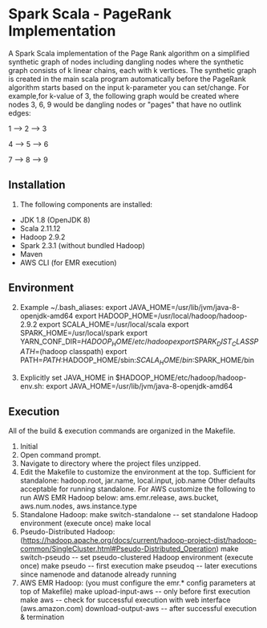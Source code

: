 # Spark Scala - PageRank Implementation

A Spark Scala implementation of the Page Rank algorithm on a simplified synthetic graph of nodes including dangling nodes
where the synthetic graph consists of k linear chains, each with k vertices. The synthetic graph is created in the main scala program automatically before the PageRank algorithm starts based on the input k-parameter you can set/change. For example,for k-value of 3, the following graph would be created where nodes 3, 6, 9 would be dangling nodes or "pages" that have no outlink edges:

1 --> 2 --> 3

4 --> 5 --> 6

7 --> 8 --> 9

Installation
------------
1) The following components are installed:
- JDK 1.8 (OpenJDK 8)
- Scala 2.11.12
- Hadoop 2.9.2
- Spark 2.3.1 (without bundled Hadoop)
- Maven
- AWS CLI (for EMR execution)

Environment
-----------
2) Example ~/.bash_aliases:
export JAVA_HOME=/usr/lib/jvm/java-8-openjdk-amd64
export HADOOP_HOME=/usr/local/hadoop/hadoop-2.9.2
export SCALA_HOME=/usr/local/scala
export SPARK_HOME=/usr/local/spark
export YARN_CONF_DIR=$HADOOP_HOME/etc/hadoop
export SPARK_DIST_CLASSPATH=$(hadoop classpath)
export PATH=$PATH:$HADOOP_HOME/sbin:$SCALA_HOME/bin:$SPARK_HOME/bin


3) Explicitly set JAVA_HOME in $HADOOP_HOME/etc/hadoop/hadoop-env.sh:
export JAVA_HOME=/usr/lib/jvm/java-8-openjdk-amd64

Execution
---------
All of the build & execution commands are organized in the Makefile.
1) Initial
2) Open command prompt.
3) Navigate to directory where the project files unzipped.
4) Edit the Makefile to customize the environment at the top.
	Sufficient for standalone: hadoop.root, jar.name, local.input, job.name
	Other defaults acceptable for running standalone.
	For AWS customize the following to run AWS EMR Hadoop below:
	ams.emr.release, aws.bucket, aws.num.nodes, aws.instance.type
5) Standalone Hadoop:
	make switch-standalone		-- set standalone Hadoop environment (execute once)
	make local
6) Pseudo-Distributed Hadoop: (https://hadoop.apache.org/docs/current/hadoop-project-dist/hadoop-common/SingleCluster.html#Pseudo-Distributed_Operation)
	make switch-pseudo			-- set pseudo-clustered Hadoop environment (execute once)
	make pseudo					-- first execution
	make pseudoq				-- later executions since namenode and datanode already running 
7) AWS EMR Hadoop: (you must configure the emr.* config parameters at top of Makefile)
	make upload-input-aws		-- only before first execution
	make aws					-- check for successful execution with web interface (aws.amazon.com)
	download-output-aws			-- after successful execution & termination

